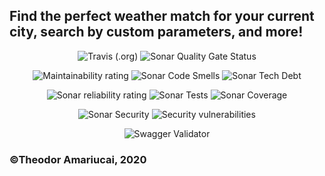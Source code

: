 ## Find the perfect weather match for your current city, search by custom parameters, and more!

<p align="center">
<img alt="Travis (.org)" src="https://travis-ci.org/amariucaitheodor/weather-match.svg?branch=master">
<img alt="Sonar Quality Gate Status" src="https://sonarcloud.io/api/project_badges/measure?project=com.weathermatch%3Aweather-match&metric=alert_status">
</p>

<p align="center">
  <img alt="Maintainability rating" src="https://sonarcloud.io/api/project_badges/measure?project=com.weathermatch%3Aweather-match&metric=sqale_rating">  
<img alt="Sonar Code Smells" src="https://sonarcloud.io/api/project_badges/measure?project=com.weathermatch%3Aweather-match&metric=code_smells">
<img alt="Sonar Tech Debt" src="https://sonarcloud.io/api/project_badges/measure?project=com.weathermatch%3Aweather-match&metric=sqale_index">
</p>

<p align="center">
<img alt="Sonar reliability rating" src="https://sonarcloud.io/api/project_badges/measure?project=com.weathermatch%3Aweather-match&metric=reliability_rating">
<img alt="Sonar Tests" src="https://img.shields.io/sonar/tests/com.weathermatch:weather-match?compact_message&server=https%3A%2F%2Fsonarcloud.io">
<img alt="Sonar Coverage" src="https://sonarcloud.io/api/project_badges/measure?project=com.weathermatch%3Aweather-match&metric=coverage">
</p>

<p align="center">
<img alt="Sonar Security" src="https://sonarcloud.io/api/project_badges/measure?project=com.weathermatch%3Aweather-match&metric=security_rating">
<img alt="Security vulnerabilities" src="https://sonarcloud.io/api/project_badges/measure?project=com.weathermatch%3Aweather-match&metric=vulnerabilities">
</p>

<p align="center">
<img alt="Swagger Validator" src="http://online.swagger.io/validator?url=https://raw.githubusercontent.com/amariucaitheodor/weather-match/master/server/api-docs.json">
</p>

<!-- This strategy might speed up badge load time:
data-canonical-src="https://camo.githubusercontent.com/33d3e494efd825b30be8a82ec48164c88ca6ebbf/68747470733a2f2f696d672e736869656c64732e696f2f736f6e61722f76696f6c6174696f6e732f636f6d2e776561746865726d617463683a776561746865722d6d617463683f7365727665723d6874747073253341253246253246736f6e6172636c6f75642e696f" -->


### ©Theodor Amariucai, 2020
